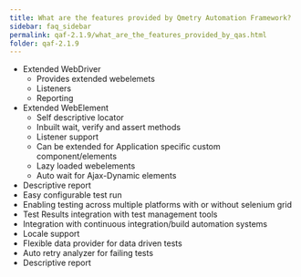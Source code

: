 ```yaml
---
title: What are the features provided by Qmetry Automation Framework?
sidebar: faq_sidebar
permalink: qaf-2.1.9/what_are_the_features_provided_by_qas.html
folder: qaf-2.1.9
---
```


* Extended WebDriver
	* Provides extended webelemets
	* Listeners
	* Reporting
* Extended WebElement
	* Self descriptive locator
	* Inbuilt wait, verify and assert methods
	* Listener support
	* Can be extended for Application specific custom component/elements
	* Lazy loaded webelements
	* Auto wait for Ajax-Dynamic elements
* Descriptive report
* Easy configurable test run
* Enabling testing across multiple platforms with or without selenium grid
* Test Results integration with test management tools
* Integration with continuous integration/build automation systems
* Locale support
* Flexible data provider for data driven tests
* Auto retry analyzer for failing tests
* Descriptive report


